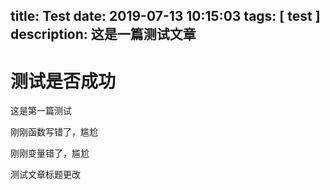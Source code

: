 title: Test
date: 2019-07-13 10:15:03
tags: [ test ]
description: 这是一篇测试文章
---
# 测试是否成功

这是第一篇测试

刚刚函数写错了，尴尬

刚刚变量错了，尴尬

测试文章标题更改